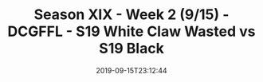 ---
title: Season XIX - Week 2 (9/15) - DCGFFL - S19 White Claw Wasted vs S19 Black
teams-score:
- team: _teams/white.md
  score: 13
- team: _teams/black-2.md
  score: 32
mvp: Andrew,Kirk
game-ball: CJ,Alex
season: 19
week: 2
date: '2019-09-15T23:12:44'
pageid: season-xix-week-2-9-15-7027-vs-7019
---
